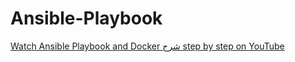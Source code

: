 # Ansible-Playbook
[Watch Ansible Playbook and Docker شرح step by step on YouTube](https://youtu.be/-86oMSw6pSc)
